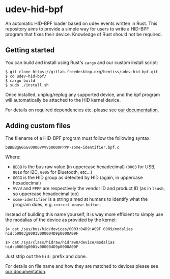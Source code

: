 # udev-hid-bpf

An automatic HID-BPF loader based on udev events written in Rust. This repository aims to
provide a simple way for users to write a HID-BPF program that fixes their device. Knowledge of Rust
should not be required.

## Getting started

You can build and install using Rust's `cargo` and our custom install script:

```
$ git clone https://gitlab.freedesktop.org/bentiss/udev-hid-bpf.git
$ cd udev-hid-bpf/
$ cargo build
$ sudo ./install.sh
```

Once installed, unplug/replug any supported device, and the bpf program will automatically be attached to the HID kernel device.

For details on required dependencies etc. please see [our documentation](https://bentiss.pages.freedesktop.org/udev-hid-bpf/).


## Adding custom files

The filename of a HID-BPF program must follow the following syntax:

```
bBBBBgGGGGv0000VVVVp0000PPPP-some-identifier.bpf.c
```

Where:
- `BBBB` is the bus raw value (in uppercase hexadecimal) (`0003` for USB, `0018` for I2C, `0005` for Bluetooth, etc...)
- `GGGG` is the HID group as detected by HID (again, in uppercase hexadecimal)
- `VVVV` and `PPPP` are respectively the vendor ID and product ID (as in `lsusb`, so uppercase hexadecimal too)
- `some-identifier` is a string aimed at humans to identify what the program does, e.g. `correct-mouse-button`.

Instead of building this name yourself, it is way more efficient to simply use the
modalias of the device as provided by the kernel:
```
$> cat /sys/bus/hid/devices/0003:04D9:A09F.0009/modalias
hid:b0003g0001v000004D9p0000A09F

$> cat /sys/class/hidraw/hidraw0/device/modalias
hid:b0003g0001v000004D9p0000A09F
```

Just strip out the `hid:` prefix and done.

For details on file name and how they are matched to devices please see [our documentation](https://bentiss.pages.freedesktop.org/udev-hid-bpf/).
